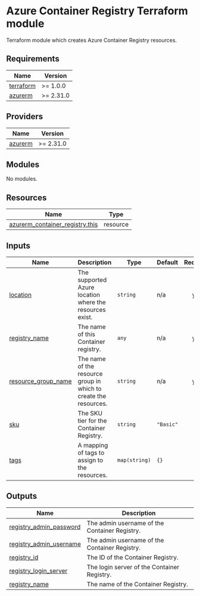 # Azure Container Registry Terraform module

Terraform module which creates Azure Container Registry resources.

<!-- BEGIN_TF_DOCS -->
## Requirements

| Name | Version |
|------|---------|
| <a name="requirement_terraform"></a> [terraform](#requirement\_terraform) | >= 1.0.0 |
| <a name="requirement_azurerm"></a> [azurerm](#requirement\_azurerm) | >= 2.31.0 |

## Providers

| Name | Version |
|------|---------|
| <a name="provider_azurerm"></a> [azurerm](#provider\_azurerm) | >= 2.31.0 |

## Modules

No modules.

## Resources

| Name | Type |
|------|------|
| [azurerm_container_registry.this](https://registry.terraform.io/providers/hashicorp/azurerm/latest/docs/resources/container_registry) | resource |

## Inputs

| Name | Description | Type | Default | Required |
|------|-------------|------|---------|:--------:|
| <a name="input_location"></a> [location](#input\_location) | The supported Azure location where the resources exist. | `string` | n/a | yes |
| <a name="input_registry_name"></a> [registry\_name](#input\_registry\_name) | The name of this Container registry. | `any` | n/a | yes |
| <a name="input_resource_group_name"></a> [resource\_group\_name](#input\_resource\_group\_name) | The name of the resource group in which to create the resources. | `string` | n/a | yes |
| <a name="input_sku"></a> [sku](#input\_sku) | The SKU tier for the Container Registry. | `string` | `"Basic"` | no |
| <a name="input_tags"></a> [tags](#input\_tags) | A mapping of tags to assign to the resources. | `map(string)` | `{}` | no |

## Outputs

| Name | Description |
|------|-------------|
| <a name="output_registry_admin_password"></a> [registry\_admin\_password](#output\_registry\_admin\_password) | The admin username of the Container Registry. |
| <a name="output_registry_admin_username"></a> [registry\_admin\_username](#output\_registry\_admin\_username) | The admin username of the Container Registry. |
| <a name="output_registry_id"></a> [registry\_id](#output\_registry\_id) | The ID of the Container Registry. |
| <a name="output_registry_login_server"></a> [registry\_login\_server](#output\_registry\_login\_server) | The login server of the Container Registry. |
| <a name="output_registry_name"></a> [registry\_name](#output\_registry\_name) | The name of the Container Registry. |
<!-- END_TF_DOCS -->